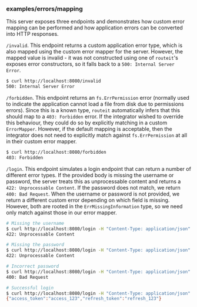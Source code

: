 ### examples/errors/mapping

This server exposes three endpoints and demonstrates how custom error mapping can be performed and how application errors can be converted into HTTP responses.

`/invalid`. This endpoint returns a custom application error type, which is also mapped using the custom error mapper for the server.
However, the mapped value is invalid - it was not constructed using one of `routeit`'s exposes error constructors, so it falls back to a `500: Internal Server Error`.

```bash
$ curl http://localhost:8080/invalid
500: Internal Server Error
```

`/forbidden`. This endpoint returns an `fs.ErrPermission` error (normally used to indicate the application cannot load a file from disk due to permissions errors).
Since this is a known type, `routeit` automatically infers that this should map to a `403: Forbidden` error.
If the integrator wished to override this behaviour, they could do so by explicitly matching in a custom `ErrorMapper`.
However, if the default mapping is acceptable, then the integrator does not need to explicitly match against `fs.ErrPermission` at all in their custom error mapper.

```bash
$ curl http://localhost:8080/forbidden
403: Forbidden
```

`/login`. This endpoint simulates a login endpoint that can return a number of different error types.
If the provided body is missing the username or password, the server treats this as unprocessable content and returns a `422: Unprocessable Content`.
If the password does not match, we return `400: Bad Request`.
When the username or password is not provided, we return a different custom error depending on which field is missing.
However, both are rooted in the `ErrMissingInformation` type, so we need only match against those in our error mapper.

```bash
# Missing the username
$ curl http://localhost:8080/login -H "Content-Type: application/json" -d '{"password": "Password123!"}'
422: Unprocessable Content

# Missing the password
$ curl http://localhost:8080/login -H "Content-Type: application/json" -d '{"username": "user@email.com"}'
422: Unprocessable Content

# Incorrect password
$ curl http://localhost:8080/login -H "Content-Type: application/json" -d '{"username": "user@email.com", "password": "Password123"}'
400: Bad Request

# Successful login
$ curl http://localhost:8080/login -H "Content-Type: application/json" -d '{"username": "user@email.com", "password": "Password123!"}'
{"access_token":"access_123","refresh_token":"refresh_123"}
```

